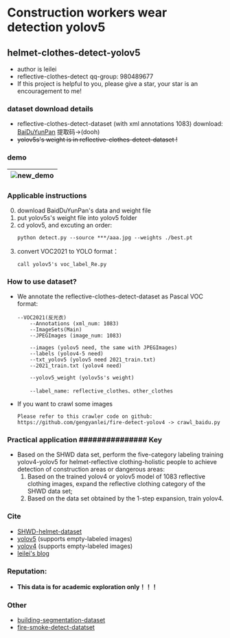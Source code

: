 # Construction workers wear detection yolov5
## helmet-clothes-detect-yolov5

* author is leilei
* reflective-clothes-detect qq-group: 980489677
* If this project is helpful to you, please give a star, your star is an encouragement to me!

### dataset download details
* reflective-clothes-detect-dataset (with xml annotations 1083) download: [BaiDuYunPan](https://pan.baidu.com/s/1_Ei9bYmUpa-8q-hXZk1u8w) 提取码->(dooh) 
* ~~yolov5s's weight is in reflective-clothes-detect-dataset !~~

### demo
|![new_demo](https://github.com/gengyanlei/reflective-clothes-detect/blob/master/result/re_pred.jpg)|
|----|

### Applicable instructions
0. download BaidDuYunPan's data and weight file
1. put yolov5s's weight file into yolov5 folder
2. cd yolov5, and excuting an order:
    ```
    python detect.py --source ***/aaa.jpg --weights ./best.pt
    ```
3. convert VOC2021 to YOLO format：
    ```
    call yolov5's voc_label_Re.py
    ```

### How to use dataset?
* We annotate the reflective-clothes-detect-dataset as Pascal VOC format:
    ```
    --VOC2021(反光衣)
        --Annotations (xml_num: 1083)
        --ImageSets(Main)
        --JPEGImages (image_num: 1083)

        --images (yolov5 need, the same with JPEGImages)
        --labels (yolov4-5 need)
        --txt_yolov5 (yolov5 need 2021_train.txt)
        --2021_train.txt (yolov4 need)

        --yolov5_weight (yolov5s's weight)

        --label_name: reflective_clothes、other_clothes
    ```

* If you want to crawl some images
    ```
    Please refer to this crawler code on github:
    https://github.com/gengyanlei/fire-detect-yolov4 -> crawl_baidu.py
    ```

### Practical application ############### Key ###################
* Based on the SHWD data set, perform the five-category labeling training yolov4-yolov5 for helmet-reflective clothing-holistic people to achieve detection of construction areas or dangerous areas:
    1. Based on the trained yolov4 or yolov5 model of 1083 reflective clothing images, expand the reflective clothing category of the SHWD data set;
    2. Based on the data set obtained by the 1-step expansion, train yolov4.

### Cite
* [SHWD-helmet-dataset](https://github.com/njvisionpower/Safety-Helmet-Wearing-Dataset)
* [yolov5](https://github.com/ultralytics/yolov5) (supports empty-labeled images)
* [yolov4](https://github.com/AlexeyAB/darknet) (supports empty-labeled images)
* [leilei's blog](https://blog.csdn.net/LEILEI18A/article/details/108694753)

### Reputation:
* **This data is for academic exploration only！！！**

### Other
* [building-segmentation-dataset](https://github.com/gengyanlei/build_segmentation_dataset)
* [fire-smoke-detect-datatset](https://github.com/gengyanlei/fire-detect-yolov4)